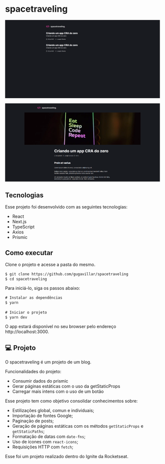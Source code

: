 # spacetraveling

![Imagem inicial da aplicação](/public/screenshots/inicio.png)

![Imagem dos posts da aplicação](/public/screenshots/posts.png)

## Tecnologias

Esse projeto foi desenvolvido com as seguintes tecnologias:

- React
- Next.js
- TypeScript
- Axios
- Prismic

## Como executar

Clone o projeto e acesse a pasta do mesmo.

```
$ git clone https://github.com/gugavillar/spacetraveling
$ cd spacetraveling
```

Para iniciá-lo, siga os passos abaixo:

```
# Instalar as dependências
$ yarn

# Iniciar o projeto
$ yarn dev
```

O app estará disponível no seu browser pelo endereço http://localhost:3000.

## 💻 Projeto

O spacetraveling é um projeto de um blog.

Funcionalidades do projeto:

- Consumir dados do prismic
- Gerar páginas estáticas com o uso da getStaticProps
- Carregar mais intens com o uso de um botão

Esse projeto tem como objetivo consolidar conhecimentos sobre:

- Estilizações global, comun e individuais;
- Importação de fontes Google;
- Paginação de posts;
- Geração de páginas estáticas com os métodos `getStaticProps` e `getStaticPaths`;
- Formatação de datas com `date-fns`;
- Uso de ícones com `react-icons`;
- Requisições HTTP com `fetch`;

Esse foi um projeto realizado dentro do Ignite da Rocketseat.
